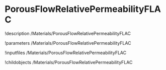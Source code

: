 <!-- MOOSE Documentation Stub: Remove this when content is added. -->

# PorousFlowRelativePermeabilityFLAC
!description /Materials/PorousFlowRelativePermeabilityFLAC

!parameters /Materials/PorousFlowRelativePermeabilityFLAC

!inputfiles /Materials/PorousFlowRelativePermeabilityFLAC

!childobjects /Materials/PorousFlowRelativePermeabilityFLAC
